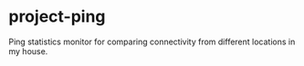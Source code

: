 # project-ping
Ping statistics monitor for comparing connectivity from different locations in my house.
